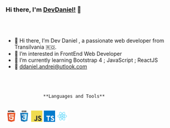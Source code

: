 ### Hi there, I'm [DevDaniel!](https://portfolio.ddaniel.ro) 👋

<br />
<br />


 - 👋 Hi there, I’m Dev Daniel , a passionate web developer from Transilvania 🇷🇴. 
 - 👀 I’m interested in FrontEnd Web Developer
 - 📖 I’m currently learning Bootstrap 4 ; JavaScript ; ReactJS
 - 📧 ddaniel.andrei@utlook.com

<br />
<br />

                  **Languages and Tools**  

<br/>
<code><img height="30" title="HTML" src="https://raw.githubusercontent.com/github/explore/80688e429a7d4ef2fca1e82350fe8e3517d3494d/topics/html/html.png"></code>
<code><img height="30" title="CSS" src="https://raw.githubusercontent.com/github/explore/80688e429a7d4ef2fca1e82350fe8e3517d3494d/topics/css/css.png"></code>
<code><img height="30" title="JavaScript" src="https://raw.githubusercontent.com/github/explore/80688e429a7d4ef2fca1e82350fe8e3517d3494d/topics/javascript/javascript.png"></code>
<code><img height="30" title="TypeScript" src="https://raw.githubusercontent.com/github/explore/80688e429a7d4ef2fca1e82350fe8e3517d3494d/topics/typescript/typescript.png"></code>
<code><img height="30" title="React" src="https://raw.githubusercontent.com/github/explore/80688e429a7d4ef2fca1e82350fe8e3517d3494d/topics/react/react.png"></code>